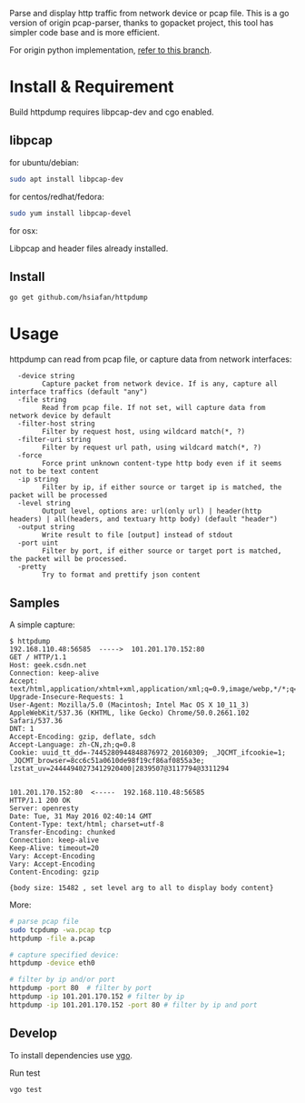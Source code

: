Parse and display http traffic from network device or pcap file. This is a go version of origin pcap-parser, thanks to gopacket project, this tool has simpler code base and is more efficient.

For origin python implementation, [refer to this branch](https://github.com/hsiafan/httpdump/tree/pcap-parser-python).

# Install & Requirement
Build httpdump requires libpcap-dev and cgo enabled.
## libpcap
for ubuntu/debian:

```sh
sudo apt install libpcap-dev
```

for centos/redhat/fedora:

```sh
sudo yum install libpcap-devel
```

for osx:

Libpcap and header files already installed.

## Install

```sh
go get github.com/hsiafan/httpdump
```


# Usage
httpdump can read from pcap file, or capture data from network interfaces:

```
  -device string
    	Capture packet from network device. If is any, capture all interface traffics (default "any")
  -file string
    	Read from pcap file. If not set, will capture data from network device by default
  -filter-host string
    	Filter by request host, using wildcard match(*, ?)
  -filter-uri string
    	Filter by request url path, using wildcard match(*, ?)
  -force
    	Force print unknown content-type http body even if it seems not to be text content
  -ip string
    	Filter by ip, if either source or target ip is matched, the packet will be processed
  -level string
    	Output level, options are: url(only url) | header(http headers) | all(headers, and textuary http body) (default "header")
  -output string
    	Write result to file [output] instead of stdout
  -port uint
    	Filter by port, if either source or target port is matched, the packet will be processed.
  -pretty
    	Try to format and prettify json content
```

## Samples
A simple capture:

```
$ httpdump
192.168.110.48:56585  ----->  101.201.170.152:80
GET / HTTP/1.1
Host: geek.csdn.net
Connection: keep-alive
Accept: text/html,application/xhtml+xml,application/xml;q=0.9,image/webp,*/*;q=0.8
Upgrade-Insecure-Requests: 1
User-Agent: Mozilla/5.0 (Macintosh; Intel Mac OS X 10_11_3) AppleWebKit/537.36 (KHTML, like Gecko) Chrome/50.0.2661.102 Safari/537.36
DNT: 1
Accept-Encoding: gzip, deflate, sdch
Accept-Language: zh-CN,zh;q=0.8
Cookie: uuid_tt_dd=-7445280944848876972_20160309; _JQCMT_ifcookie=1; _JQCMT_browser=8cc6c51a0610de98f19cf86af0855a3e; lzstat_uv=24444940273412920400|2839507@3117794@3311294


101.201.170.152:80  <-----  192.168.110.48:56585
HTTP/1.1 200 OK
Server: openresty
Date: Tue, 31 May 2016 02:40:14 GMT
Content-Type: text/html; charset=utf-8
Transfer-Encoding: chunked
Connection: keep-alive
Keep-Alive: timeout=20
Vary: Accept-Encoding
Vary: Accept-Encoding
Content-Encoding: gzip

{body size: 15482 , set level arg to all to display body content}
```

More:

```sh
# parse pcap file
sudo tcpdump -wa.pcap tcp
httpdump -file a.pcap

# capture specified device:
httpdump -device eth0

# filter by ip and/or port
httpdump -port 80  # filter by port
httpdump -ip 101.201.170.152 # filter by ip
httpdump -ip 101.201.170.152 -port 80 # filter by ip and port
```

## Develop

To install dependencies use [vgo](https://github.com/golang/vgo).

Run test

    vgo test
